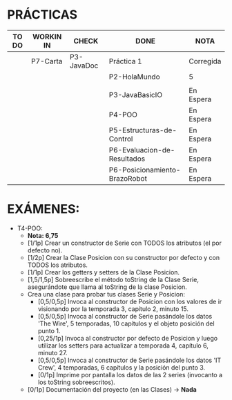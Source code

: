 
# PRÁCTICAS
|     TO DO                        |   WORKIN IN                  |     CHECK     |              DONE              |    NOTA   |
| -------------------------------- | ---------------------------- | ------------- | ------------------------------ | --------- |
|                                  | P7-Carta                     | P3-JavaDoc    | Práctica 1                     | Corregida |
|                                  |                              |               | P2-HolaMundo                   |     5     |
|                                  |                              |               |                                |           |
|                                  |                              |               | P3-JavaBasicIO                 | En Espera |
|                                  |                              |               | P4-POO                         | En Espera |
|                                  |                              |               | P5-Estructuras-de-Control      | En Espera |
|                                  |                              |               | P6-Evaluacion-de-Resultados    | En Espera |
|                                  |                              |               | P6-Posicionamiento-BrazoRobot  | En Espera |

# EXÁMENES:
+ T4-POO:
  + **Nota: 6,75**
  + [1/1p] Crear un constructor de Serie con TODOS los atributos (el por defecto no).
  + [1/2p] Crear la Clase Posicion con su constructor por defecto y con TODOS los atributos.
  + [1/1p] Crear los getters y setters de la Clase Posicion.
  + [1,5/1,5p] Sobreescribe el método toString de la Clase Serie, asegurándote que llama al toString de la clase Posicion.
  + Crea una clase para probar tus clases Serie y Posicion:
	+ [0,5/0,5p] Invoca al constructor de Posicion con los valores de ir visionando por la temporada 3, capítulo 2, minuto 15.
	+ [0,5/0,5p] Invoca al constructor de Serie pasándole los datos 'The Wire', 5 temporadas, 10 capítulos y el objeto posición del punto 1.
	+ [0,25/1p] Invoca al constructor por defecto de Posicion y luego utilizar los setters para actualizar a temporada 4, capítulo 6, minuto 27.
	+ [0,5/0,5p] Invoca al constructor de Serie pasándole los datos 'IT Crew', 4 temporadas, 6 capítulos y la posición del punto 3.
	+ [0/1p] Imprime por pantalla los datos de las 2 series (invocanto a los toString sobreescritos).
  + [0/1p] Documentación del proyecto (en las Clases) -> **Nada**
